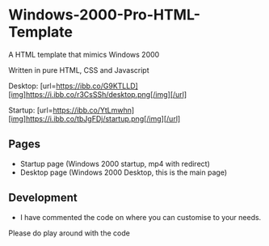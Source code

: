 # Windows-2000-Pro-HTML-Template
 A HTML template that mimics Windows 2000

Written in pure HTML, CSS and Javascript

Desktop:
[url=https://ibb.co/G9KTLLD][img]https://i.ibb.co/r3CsSSh/desktop.png[/img][/url]

Startup:
[url=https://ibb.co/YtLmwhn][img]https://i.ibb.co/tbJgFDj/startup.png[/img][/url]

## Pages

- Startup page (Windows 2000 startup, mp4 with redirect)
- Desktop page (Windows 2000 Desktop, this is the main page)

## Development
- I have commented the code on where you can customise to your needs.

Please do play around with the code
